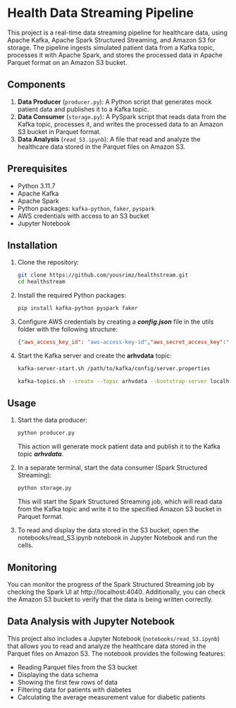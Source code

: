 # Health Data Streaming Pipeline

This project is a real-time data streaming pipeline for healthcare data, using Apache Kafka, Apache Spark Structured Streaming, and Amazon S3 for storage. The pipeline ingests simulated patient data from a Kafka topic, processes it with Apache Spark, and stores the processed data in Apache Parquet format on an Amazon S3 bucket.

## Components

1. **Data Producer** (`producer.py`): A Python script that generates mock patient data and publishes it to a Kafka topic.
2. **Data Consumer** (`storage.py`): A PySpark script that reads data from the Kafka topic, processes it, and writes the processed data to an Amazon S3 bucket in Parquet format.
3. **Data Analysis** (`read_S3.ipynb`): A file that read and analyze the healthcare data stored in the Parquet files on Amazon S3. 

## Prerequisites

- Python 3.11.7
- Apache Kafka
- Apache Spark
- Python packages: `kafka-python`, `faker`, `pyspark`
- AWS credentials with access to an S3 bucket
- Jupyter Notebook

## Installation

1. Clone the repository:

   ```bash
   git clone https://github.com/yousrimz/healthstream.git
   cd healthstream
   ```

2. Install the required Python packages:

    ```bash
    pip install kafka-python pyspark faker
    ```

3. Configure AWS credentials by creating a ***config.json*** file in the utils folder with the following structure:

    ```json
    {"aws_access_key_id": "aws-access-key-id","aws_secret_access_key":"aws-secret-access-key"}
    ```

4. Start the Kafka server and create the **arhvdata** topic:

    ```bash
    kafka-server-start.sh /path/to/kafka/config/server.properties
    ```
    ```bash
    kafka-topics.sh --create --topic arhvdata --bootstrap-server localhost:9092
    ```

## Usage

1. Start the data producer:

    ```bash
    python producer.py
    ```
    This action will generate mock patient data and publish it to the Kafka topic ***arhvdata***.

2. In a separate terminal, start the data consumer (Spark Structured Streaming):

    ```bash
    python storage.py
    ```
    This will start the Spark Structured Streaming job, which will read data from the Kafka topic and write it to the specified Amazon S3 bucket in Parquet format.

3. To read and display the data stored in the S3 bucket, open the notebooks/read_S3.ipynb notebook in Jupyter Notebook and run the cells.

## Monitoring

You can monitor the progress of the Spark Structured Streaming job by checking the Spark UI at http://localhost:4040. Additionally, you can check the Amazon S3 bucket to verify that the data is being written correctly.

## Data Analysis with Jupyter Notebook

This project also includes a Jupyter Notebook (`notebooks/read_S3.ipynb`) that allows you to read and analyze the healthcare data stored in the Parquet files on Amazon S3. The notebook provides the following features:

- Reading Parquet files from the S3 bucket
- Displaying the data schema
- Showing the first few rows of data
- Filtering data for patients with diabetes
- Calculating the average measurement value for diabetic patients